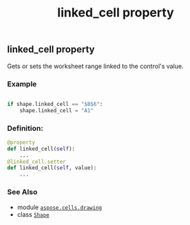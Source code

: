 ﻿---
title: linked_cell property
second_title: Aspose.Cells for Python via .NET API References
description: 
type: docs
weight: 750
url: /aspose.cells.drawing/shape/linked_cell/
is_root: false
---

## linked_cell property


Gets or sets the worksheet range linked to the control's value.

### Example 


```python

if shape.linked_cell == "$B$6":
    shape.linked_cell = "A1"

```
### Definition:
```python
@property
def linked_cell(self):
    ...
@linked_cell.setter
def linked_cell(self, value):
    ...
```

### See Also
* module [`aspose.cells.drawing`](../../)
* class [`Shape`](/cells/python-net/aspose.cells.drawing/shape)
